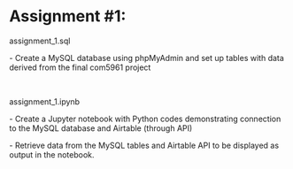 # Assignment #1:
<p>assignment_1.sql</p>
<p>- Create a MySQL database using phpMyAdmin and set up tables with data derived from the final com5961 project</p>
<br>
<p>assignment_1.ipynb</p>
<p>- Create a Jupyter notebook with Python codes demonstrating connection to the MySQL database and Airtable (through API)</p>
<p>- Retrieve data from the MySQL tables and Airtable API to be displayed as output in the notebook.</p>
